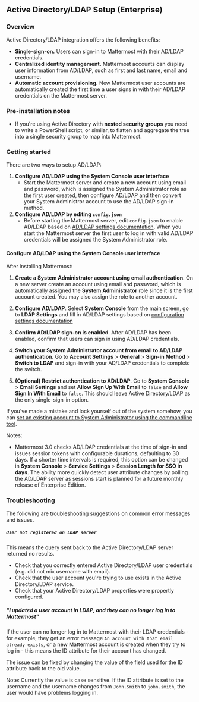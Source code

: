 ## Active Directory/LDAP Setup (Enterprise) 

### Overview 

Active Directory/LDAP integration offers the following benefits: 

- **Single-sign-on.** Users can sign-in to Mattermost with their AD/LDAP credentials.
- **Centralized identity management.** Mattermost accounts can display user information from AD/LDAP, such as first and last name, email and username.
- **Automatic account provisioning.** New Mattermost user accounts are automatically created the first time a user signs in with their AD/LDAP credentials on the Mattermost server. 

### Pre-installation notes

- If you're using Active Directory with **nested security groups** you need to write a PowerShell script, or similar, to flatten and aggregate the tree into a single security group to map into Mattermost.   

### Getting started

There are two ways to setup AD/LDAP: 

1. **Configure AD/LDAP using the System Console user interface**
     - Start the Mattermost server and create a new account using email and password, which is assigned the System Administrator role as the first user created, then configure AD/LDAP and then convert your System Administror account to use the AD/LDAP sign-in method.
2. **Configure AD/LDAP by editing `config.json`**
     - Before starting the Mattermost server, edit `config.json` to enable AD/LDAP based on [AD/LDAP settings documentation](http://docs.mattermost.com/administration/config-settings.html#ldap-settings-enterprise). When you start the Mattermost server the first user to log in with valid AD/LDAP credentials will be assigned the System Administrator role. 

#### Configure AD/LDAP using the System Console user interface 

After installing Mattermost:

1. **Create a System Administrator account using email authentication**. On a new server create an account using email and password, which is automatically assigned the **System Administrator** role since it is the first account created. You may also assign the role to another account.    

2. **Configure AD/LDAP**. Select **System Console** from the main screen, go to **LDAP Settings** and fill in AD/LDAP settings based on [configuration settings documentation](http://docs.mattermost.com/administration/config-settings.html#ldap-settings-enterprise)    

3. **Confirm AD/LDAP sign-on is enabled**.  After AD/LDAP has been enabled, confirm that users can sign in using AD/LDAP credentials. 

4. **Switch your System Administrator account from email to AD/LDAP authentication**. Go to **Account Settings** > **General** > **Sign-in Method** > **Switch to LDAP** and sign-in with your AD/LDAP credentials to complete the switch. 

5. **(Optional) Restrict authentication to AD/LDAP**. Go to **System Console** > **Email Settings** and set **Allow Sign Up With Email** to `false` and **Allow Sign In With Email** to `false`. This should leave Active Directory/LDAP as the only single-sign-in option. 

If you've made a mistake and lock yourself out of the system somehow, you can [set an existing account to System Administrator using the commandline tool](http://docs.mattermost.com/deployment/on-boarding.html#creating-system-administrator-account-from-commandline). 

Notes: 
- Mattermost 3.0 checks AD/LDAP credentials at the time of sign-in and issues session tokens with configurable durations, defaulting to 30 days. If a shorter time intervals is required, this option can be changed in **System Console** > **Service Settings** > **Session Length for SSO in days**. The ability more quickly detect user attribute changes by polling the AD/LDAP server as sessions start is planned for a future monthly release of Enterprise Edition. 

### Troubleshooting

The following are troubleshooting suggestions on common error messages and issues. 

##### `User not registered on LDAP server`

This means the query sent back to the Active Directory/LDAP server returned no results. 
- Check that you correctly entered Active Directory/LDAP user credentials (e.g. did not mix username with email).
- Check that the user account you're trying to use exists in the Active Directory/LDAP service.
- Check that your Active Directory/LDAP properties were propertly configured.  

##### "I updated a user account in LDAP, and they can no longer log in to Mattermost"

If the user can no longer log in to Mattermost with their LDAP credentials - for example, they get an error message `An account with that email already exists`, or a new Mattermost account is created when they try to log in - this means the ID attribute for their account has changed. 

The issue can be fixed by changing the value of the field used for the ID attribute back to the old value. 

Note: Currently the value is case sensitive. If the ID attribute is set to the username and the username changes from `John.Smith` to `john.smith`, the user would have problems logging in.   

